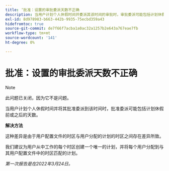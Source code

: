 ```yaml
---
title: ‘批准：设置的审批委派天数不正确
description: 当用户计划个人休假时间并委派其该时间的审批时，审批委派可能包括计划休假时间之前或之后的天数。
exl-id: 8d978983-b663-442b-9935-75ecbd359a43
hidefromtoc: true
source-git-commit: de7f66f7acba1a0ac32a1257b2e643a767eae7fb
workflow-type: tm+mt
source-wordcount: '141'
ht-degree: 0%

---
```


# 批准：设置的审批委派天数不正确

>[!NOTE]
>
>此问题已关闭，因为它不是问题。

当用户计划个人休假时间并将其批准委派到该时间时，批准委派可能包括计划休假前或之后的天数。

**解决方法**

这种差异是由于用户配置文件的时区与用户分配的计划的时区之间存在差异所致。

我们建议为用户从中工作的每个时区创建一个唯一的计划，并将每个用户分配到与其用户配置文件中的时区匹配的计划。

_第一次报告是在2022年3月24日。_
